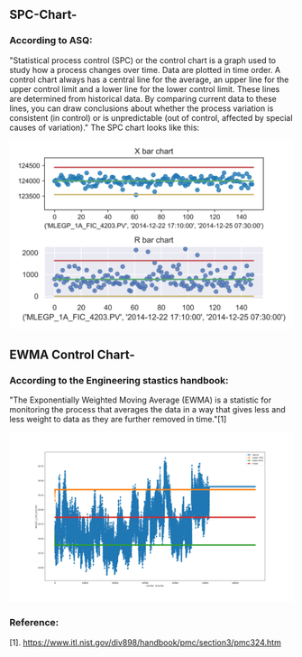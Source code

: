 ## SPC-Chart-
### According to ASQ: 
"Statistical process control (SPC) or the control chart is a graph used to study how a process changes over time. Data are plotted in time order. A control chart always has a central line for the average, an upper line for the upper control limit and a lower line for the lower control limit. These lines are determined from historical data. By comparing current data to these lines, you can draw conclusions about whether the process variation is consistent (in control) or is unpredictable (out of control, affected by special causes of variation)." The SPC chart looks like this: 

<img src="pic.png" width="600" />

## EWMA Control Chart-
### According to the Engineering stastics handbook:  
"The Exponentially Weighted Moving Average (EWMA) is a statistic for monitoring the process that averages the data in a way that gives less and less weight to data as they are further removed in time."[1]

<img src="MLEGP_1_VYE_4123.PV.png" width="600" />


### Reference:

[1]. https://www.itl.nist.gov/div898/handbook/pmc/section3/pmc324.htm
